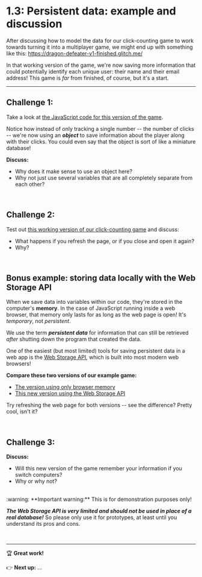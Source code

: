 # 1.3: Persistent data: example and discussion

After discussing how to model the data for our click-counting game to work towards turning it into a multiplayer game, we might end up with something like this: https://dragon-defeater-v1-finished.glitch.me/

In that working version of the game, we're now saving more information that could potentially identify each unique user: their name and their email address! This game is *far* from finished, of course, but it's a start.

<hr/>

## Challenge 1:

Take a look at [the JavaScript code for this version of the game](https://glitch.com/edit/#!/dragon-defeater-v1-finished).

Notice how instead of only tracking a single number -- the number of clicks -- we're now using an ***object*** to save information about the player along with their clicks. You could even say that the object is sort of like a miniature database!

**Discuss:**

  - Why does it make sense to use an object here?
  - Why not just use several variables that are all completely separate from each other?

<br/>

## Challenge 2:

Test out [this working version of our click-counting game](https://dragon-defeater-v1-finished.glitch.me/) and discuss:
    
  - What happens if you refresh the page, or if you close and open it again?
  - Why?

<br/>

## Bonus example: storing data locally with the Web Storage API

When we save data into variables within our code, they're stored in the computer's **memory**. In the case of JavaScript running inside a web browser, that memory only lasts for as long as the web page is open! It's *temporary*, not *persistent*.

We use the term ***persistent data*** for information that can still be retrieved *after* shutting down the program that created the data.

One of the easiest (but most limited) tools for saving persistent data in a web app is the [Web Storage API](https://developer.mozilla.org/en-US/docs/Web/API/Web_Storage_API/Using_the_Web_Storage_API), which is built into most modern web browsers!

**Compare these two versions of our example game:**

  - [The version using only browser memory](https://dragon-defeater-v1-finished.glitch.me/)
  - [This new version using the Web Storage API](https://dragon-defeater-v1-localstorage.glitch.me/)

Try refreshing the web page for both versions -- see the difference? Pretty cool, isn't it?

<br/>

## Challenge 3:

**Discuss:**

  - Will this new version of the game remember your information if you switch computers?
  - Why or why not?

<br>
:warning: **Important warning:** This is for demonstration purposes only!

***The Web Storage API is very limited and should not be used in place of a real database!*** So please only use it for prototypes, at least until you understand its pros and cons.

<br/>

<hr/>

:trophy: **Great work!**

:point_right: **Next up:** ...
